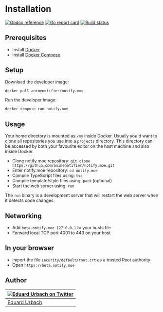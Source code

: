 # Installation

[![Godoc reference][godoc-image]][godoc-url]
[![Go report card][goreportcard-image]][goreportcard-url]
[![Build status][travis-image]][travis-url]

## Prerequisites

* Install [Docker](https://www.docker.com/get-started)
* Install [Docker Compose](https://docs.docker.com/compose/install/)

## Setup

Download the developer image:

```bash
docker pull animenotifier/notify.moe
```

Run the developer image:

```bash
docker-compose run notify.moe
```

## Usage

Your home directory is mounted as `/my` inside Docker. Usually you'd want to clone all repositories you use into a `projects` directory. This directory can be accessed by both your favourite editor on the host machine and also inside Docker.

* Clone notify.moe repository: `git clone https://github.com/animenotifier/notify.moe.git`
* Enter notify.moe repository: `cd notify.moe`
* Compile TypeScript files using: `tsc`
* Compile template/style files using: `pack` (optional)
* Start the web server using: `run`

The `run` binary is a development server that will restart the web server when it detects code changes.

## Networking

* Add `beta.notify.moe 127.0.0.1` to your hosts file
* Forward local TCP port 4001 to 443 on your host

## In your browser

* Import the file `security/default/root.crt` as a trusted Root authority
* Open `https://beta.notify.moe`

## Author

| [![Eduard Urbach on Twitter](https://gravatar.com/avatar/16ed4d41a5f244d1b10de1b791657989?s=70)](https://twitter.com/eduardurbach "Follow @eduardurbach on Twitter") |
|---|
| [Eduard Urbach](https://eduardurbach.com) |

[godoc-image]: https://godoc.org/github.com/animenotifier/notify.moe?status.svg
[godoc-url]: https://godoc.org/github.com/animenotifier/notify.moe
[goreportcard-image]: https://goreportcard.com/badge/github.com/animenotifier/notify.moe
[goreportcard-url]: https://goreportcard.com/report/github.com/animenotifier/notify.moe
[travis-image]: https://travis-ci.org/animenotifier/notify.moe.svg?branch=go
[travis-url]: https://travis-ci.org/animenotifier/notify.moe
